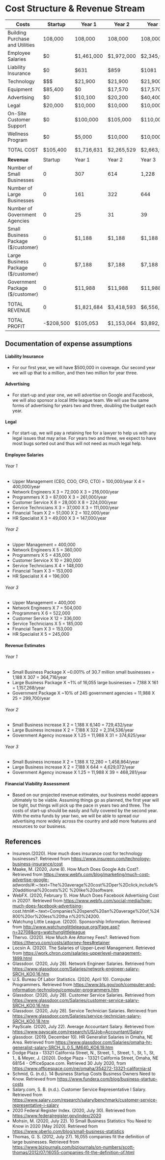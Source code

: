 # Cost Structure & Revenue Stream


| Costs | Startup | Year 1 | Year 2 | Year 3 |
|---|---|---|---|---|
|Building Purchase and Utilities | 108,000 | 108,000 | 108,000 | 108,000 |
|Employee Salaries | $0 | $1,461,000 | $1,972,000 | $2,345,000 |
|Liability Insurance | $0  | $631 | $859 | $1081 |
|Technology | $$$ | $21,900 | $21,900 | $21,900 |
|Equipment | $85,400 | $0 | $17,570 | $17,570 |
|Advertising |$0| $10,100 | $20,200 | $40,400 |
|Legal | $20,000 | $10,000 | $10,000 | $10,000 |
|On-Site Customer Support  | $0 |$100,000  | $105,000 | $110,000 |
|Wellness Program | $0 | $5,000 | $10,000 | $10,000 |
| | | | | |
|TOTAL COST | $105,400 | $1,716,631 | $2,265,529 | $2,663,951 |
| | | | | |
| **Revenue** |Startup | Year 1 | Year 2 | Year 3 |
|Number of Small Businesses | 0 | 307 | 614 | 1,228 |
|Number of Large Businesses | 0 | 161 | 322 | 644 |
|Number of Government Agencies | 0 | 25 | 31 | 39 |
|Small Business Package ($/customer) | 0 | $1,188 | $1,188 | $1,188 |
|Large Business Package ($/customer) | 0 | $7,188 | $7,188 | $7,188 |
|Government Package ($/customer) | 0 | $11,988 | $11,988 | $11,988 |
| | | | | |
| TOTAL REVENUE | 0 | $1,821,684 | $3,418,593 | $6,556,217 |
| | | | | |
| TOTAL PROFIT | -$208,500 | $105,053 | $1,153,064 | $3,892,266 |


## Documentation of expense assumptions
#### Liability Insurance
- For our first year, we will have $500,000 in coverage. Our second year we will up that to a million, and then two million for year three.
#### Advertising
- For start-up and year one, we will advertise on Google and Facebook, we will also sponsor a local little league team. We will use the same forms of advertising for years two and three, doubling the budget each year. 
#### Legal
- For start-up, we will pay a retaining fee for a lawyer to help us with any legal issues that may arise. For years two and three, we expect to have most bugs sorted out and thus will not need as much legal help. 
#### Employee Salaries
###### Year 1
- Upper Management (CEO, COO, CFO, CTO) = 100,000/year X 4 = 400,000/year
- Network Engineers X 3 = 72,000 X 3 = 216,000/year
- Programmers X 3 = 87,000 X 3 = 261,000/year
- Customer Service X 8 = 28,000 X 8 = 224,000/year
- Service Technicians X 3 = 37,000 X 3 = 111,000/year 
- Financial Team X 2 = 51,000 X 2 = 102,000/year 
- HR Specialist X 3 = 49,000 X 3 = 147,000/year
###### Year 2  
- Upper Management = 400,000
- Network Engineers X 5 = 360,000
- Programmers X 5 = 435,000
- Customer Service X 10 = 280,000
- Service Technicians X 4 = 148,000
- Financial Team X 3 = 153,000 
- HR Specialist X 4 = 196,000
###### Year 3 
- Upper Management = 400,000
- Network Engineers X 7 = 504,000
- Programmers X 6 = 522,000
- Customer Service X 12 = 336,000
- Service Technicians X 5 = 185,000
- Financial Team X 3 = 153,000
- HR Specialist X 5 = 245,000
#### Revenue Estimates
###### Year 1
- Small Business Package X ~0.001% of 30.7 million small businesses = 1,188 X 307 = 364,716/year
- Large Business Package X ~1% of 16,055 large businesses = 7,188 X 161 = 1,157,268/year
- Government Package X ~10% of 245 government agencies = 11,988 X 25 = 299,700/year
###### Year 2
- Small Business increase X 2 = 1,188 X 6,140 = 729,432/year
- Large Business increase X 2 = 7,188 X 322 = 2,314,536/year
- Government Agency increase X 1.25 = 11,988 X 31 = 374,625/year
###### Year 3
- Small Business increase X 2 = 1,188 X 12,280 = 1,458,864/year
- Large Business increase X 2 = 7,188 X 644 = 4,629,072/year
- Government Agency increase X 1.25 = 11,988 X 39 = 468,281/year

#### Financial Viability Assessment
- Based on our projected revenue estimates, our business model appears ultimately to be viable. Assuming things go as planned, the first year will be tight, but things will pick up the pace in years two and three. The costs of start-up should be easily and fully covered by the second year. With the extra funds by year two, we will be able to spread our advertising more widely across the country and add more features and resources to our business.

## References
- Insureon.(2020). How much does insurance cost for technology businesses?. Retrieved from 	https://www.insureon.com/technology-business-insurance/cost
- Maake, M. (2020, June 8). How Much Does Google Ads Cost?. Retrieved from 	https://www.webfx.com/blog/marketing/much-cost-advertise-google-	adwords/#:~:text=The%20average%20cost%2Dper%2Dclick,include%20additional%20costs%2C	%20like%20software.
- WebFX. (2020, February 1). How Much Does Facebook Advertising Cost in 2020?. Retrieved from 	https://www.webfx.com/social-media/how-much-does-facebook-advertising-	cost.html#:~:text=Companies%20spend%20an%20average%20of,%24800%20or%20less%20tha	n%20%24200.
-	Watchung Little League. (2020). Sponsorship Information. Retrieved from 	http://www.watchunglittleleague.org/Page.asp?n=32708&org=watchunglittleleague
- Thervo. (2020). How Much Are Attorney Fees?. Retrieved from https://thervo.com/costs/attorney-fees#retainer
- Locsin A. (2020). The Salaries of Upper-Level Management. Retrieved from https://work.chron.com/salaries-upperlevel-management-1899.html
- Glassdoor. (2020, July 28). Network Engineer Salaries. Retrieved from https://www.glassdoor.com/Salaries/network-engineer-salary-SRCH_KO0,16.htm
- U.S. Bureau Of Labor Statistics. (2020, April 10). Computer Programmers. Retrieved from https://www.bls.gov/ooh/computer-and-information-technology/computer-programmers.htm
- Glassdoor. (2020, July 28). Customer Service Salaries. Retrieved from https://www.glassdoor.com/Salaries/customer-service-salary-SRCH_KO0,16.htm
- Glassdoor. (2020, July 28). Service Technician Salaries. Retrieved from https://www.glassdoor.com/Salaries/service-technician-salary-SRCH_KO0,18.htm
- PayScale. (2020, July 22). Average Accountant Salary. Retrieved from https://www.payscale.com/research/US/Job=Accountant/Salary
- glassdoor. (2019, December 10). HR Generalist Salaries in Omaha, NE Area. Retrieved from https://www.glassdoor.com/Salaries/omaha-hr-generalist-salary-SRCH_IL.0,5_IM640_KO6,19.htm	
- Dodge Plaza - 13321 California Street, N., Street, 1., Street, 1., St, 1., St, 1., & Meyer, J. (2020). Dodge Plaza - 13321 California Street, Omaha, NE 68154 - OfficeSpace.com. Retrieved 30 July 2020, from https://www.officespace.com/ne/omaha/354272-13321-california-st
- Schmid, G. (n.d.). 14 Business Startup Costs Business Owners Need to Know. Retrieved from https://www.fundera.com/blog/business-startup-costs
- Salary.com, S. B. (n.d.). Customer Service Representative I Salary. Retrieved from https://www.salary.com/research/salary/benchmark/customer-service-representative-i-salary
- 2020 Federal Register Index. (2020, July 30). Retrieved from https://www.federalregister.gov/index/2020
- Mohsin, M. (2020, July 22). 10 Small Business Statistics You Need to Know in 2020 [May 2020]. Retrieved from https://www.oberlo.com/blog/small-business-statistics
- Thomas, G. S. (2012, July 27). 16,055 companies fit the definition of large businesses. Retrieved from https://www.bizjournals.com/bizjournals/on-numbers/scott-thomas/2012/07/16055-companies-fit-the-definition-of.html
